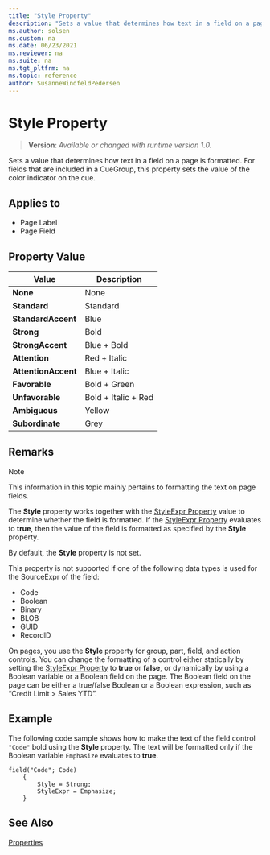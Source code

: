 ```yaml
---
title: "Style Property"
description: "Sets a value that determines how text in a field on a page is formatted."
ms.author: solsen
ms.custom: na
ms.date: 06/23/2021
ms.reviewer: na
ms.suite: na
ms.tgt_pltfrm: na
ms.topic: reference
author: SusanneWindfeldPedersen
---
```

[//]: # (START>DO_NOT_EDIT)
[//]: # (IMPORTANT:Do not edit any of the content between here and the END>DO_NOT_EDIT.)
[//]: # (Any modifications should be made in the .xml files in the ModernDev repo.)
# Style Property
> **Version**: _Available or changed with runtime version 1.0._

Sets a value that determines how text in a field on a page is formatted. For fields that are included in a CueGroup, this property sets the value of the color indicator on the cue.

## Applies to
-   Page Label
-   Page Field

## Property Value

|Value|Description|
|-----------|---------------------------------------|
|**None**|None|
|**Standard**|Standard|
|**StandardAccent**|Blue|
|**Strong**|Bold|
|**StrongAccent**|Blue + Bold|
|**Attention**|Red + Italic|
|**AttentionAccent**|Blue + Italic|
|**Favorable**|Bold + Green|
|**Unfavorable**|Bold + Italic + Red|
|**Ambiguous**|Yellow|
|**Subordinate**|Grey|

[//]: # (IMPORTANT: END>DO_NOT_EDIT)


## Remarks  

> [!NOTE]  
> This information in this topic mainly pertains to formatting the text on page fields. <!-- For information about how to use the **Style** property for configuring Cues, see [How to: Set Up Colored Indicators on Cues by Using the Style and StyleExpr Property](devenv-How-to-Set-Up-Colored-Indicators-on-Cues-by-Using-the-Style-and-StyleExpr-Property.md).  -->

The **Style** property works together with the [StyleExpr Property](devenv-styleexpr-property.md) value to determine whether the field is formatted. If the [StyleExpr Property](devenv-styleexpr-property.md) evaluates to **true**, then the value of the field is formatted as specified by the **Style** property.  

By default, the **Style** property is not set.  

This property is not supported if one of the following data types is used for the SourceExpr of the field:  

- Code  
- Boolean  
- Binary  
- BLOB  
- GUID  
- RecordID  

On pages, you use the **Style** property for group, part, field, and action controls. You can change the formatting of a control either statically by setting the [StyleExpr Property](devenv-styleexpr-property.md) to **true** or **false**, or dynamically by using a Boolean variable or a Boolean field on the page. The Boolean field on the page can be either a true/false Boolean or a Boolean expression, such as “Credit Limit > Sales YTD”.  

## Example

The following code sample shows how to make the text of the field control `"Code"` bold using the **Style** property. The text will be formatted only if the Boolean variable `Emphasize` evaluates to **true**.

```AL
field("Code"; Code)
    {
        Style = Strong;
        StyleExpr = Emphasize;
    }
```

## See Also  
<!-- [How to: Style Field Text on a Page](../devenv-How-to-Style-Field-Text-on-a-Page.md)   -->
[Properties](devenv-properties.md)
